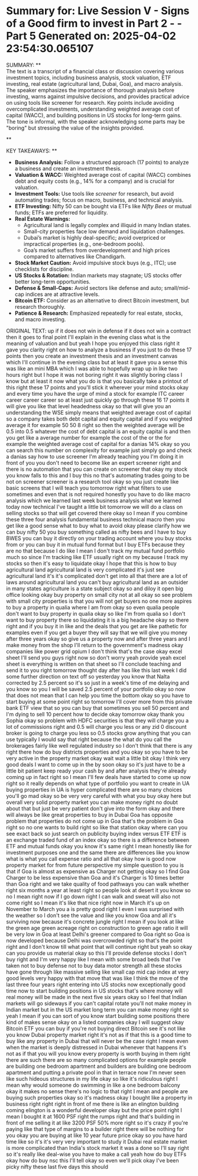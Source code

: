 Summary for: Live Session V - Signs of a Good firm to invest in Part 2 - - Part 5
Generated on: 2025-04-02 23:54:30.065107
==================================================

SUMMARY:
**  
The text is a transcript of a financial class or discussion covering various investment topics, including business analysis, stock valuation, ETF investing, real estate (agricultural land, Dubai, Goa), and macro analysis. The speaker emphasizes the importance of thorough analysis before investing, warns against impulsive decisions, and provides practical advice on using tools like screener for research. Key points include avoiding overcomplicated investments, understanding weighted average cost of capital (WACC), and building positions in US stocks for long-term gains. The tone is informal, with the speaker acknowledging some parts may be "boring" but stressing the value of the insights provided.

**

KEY TAKEAWAYS:
**  
- **Business Analysis:** Follow a structured approach (17 points) to analyze a business and create an investment thesis.  
- **Valuation & WACC:** Weighted average cost of capital (WACC) combines debt and equity costs (e.g., 14% for a company) and is crucial for valuation.  
- **Investment Tools:** Use tools like *screener* for research, but avoid automating trades; focus on macro, business, and technical analysis.  
- **ETF Investing:** Nifty 50 can be bought via ETFs like *Nifty Bees* or mutual funds; ETFs are preferred for liquidity.  
- **Real Estate Warnings:**  
  - Agricultural land is legally complex and illiquid in many Indian states.  
  - Small-city properties face low demand and liquidation challenges.  
  - Dubai’s market is highly deal-specific; avoid overpriced or impractical properties (e.g., one-bedroom pools).  
  - Goa’s market suffers from overdevelopment and high prices compared to alternatives like Chandigarh.  
- **Stock Market Caution:** Avoid impulsive stock buys (e.g., ITC); use checklists for discipline.  
- **US Stocks & Rotation:** Indian markets may stagnate; US stocks offer better long-term opportunities.  
- **Defense & Small-Caps:** Avoid sectors like defense and auto; small/mid-cap indices are at attractive levels.  
- **Bitcoin ETF:** Consider as an alternative to direct Bitcoin investment, but research thoroughly.  
- **Patience & Research:** Emphasized repeatedly for real estate, stocks, and macro investing.

ORIGINAL TEXT:
up if it does not win in defense if it does not win a contract then it goes to final point I'll explain in the evening class what is the meaning of valuation and but yeah I hope you enjoyed this class right it gave you clarity right on how to analyze a business if you just to do these 17 points then you create an investment thesis and an investment canvas which I'll continue in the evening class but at least it gave you a sense this was like an mini MBA which I was able to hopefully wrap up in like two hours right but I hope it was not boring right it was slightly boring class I know but at least it now what you do is that you basically take a printout of this right these 17 points and you'll stick it wherever your mind stocks okay and every time you have the urge of mind a stock for example ITC career career career career so at least just quickly go through these 16 17 points it will give you like that level headedness okay so that will give you an understanding the WSE simply means that weighted average cost of capital so a company takes both debt capital and equity capital and if you weighted average it for example 50 50 8 right so then the weighted average will be 0.5 into 0.5 whatever the cost of debt capital is an equity capital is and then you get like a average number for example the cost of the or the for example the weighted average cost of capital for a danias 14% okay so you can search this number on complexity for example just simply go and check a danias say how to use screener I'm already teaching you I'm doing it in front of you you don't need to become like an expert screener right and there is no automation that you can create on screener that okay my stock you know falls to this and I buy this no that's automating trades going to be not on screener screener is a research tool okay so you just create like basic screens that I will teach you tomorrow right what filters to use sometimes and even that is not required honestly you have to do like macro analysis which we learned last week business analysis what we learned today now technical I've taught a little bit tomorrow we will do a class on selling stocks so that will get covered there okay so I mean if you combine these three four analysis fundamental business technical macro then you get like a good sense what to buy what to avoid okay please clarify how we can buy nifty 50 you buy something called as nifty bees and I have to buy BWES you can buy it directly on your trading account where you buy stocks from or you can buy it in mutual fund format but I buy ETFs because they are no that because I do like I mean I don't track my mutual fund portfolio much so since I'm tracking like ETF usually right on my because I track my stocks so then it's easy to liquidate okay I hope that this is how to buy agricultural land agricultural land is very complicated it's just see agricultural land it's it's complicated don't get into all that there are a lot of laws around agricultural land you can't buy agricultural land as an outsider in many states agriculture is a state subject okay so and diloy it open big office looking okay buy property on small city not at all okay so see problem with small city properties is that you will not get buyers no one more aspires to buy a property in qualia where I am from okay so even qualia people don't want to buy property in qualia okay so like I'm from qualia so I don't want to buy property there so liquidating it is a big headache okay so there right and if you buy it in like and the deals that you get are like pathetic for examples even if you get a buyer they will say that we will give you money after three years okay so give us a property now and after three years and I make money from the shop I'll return to the government's madness okay companies like power grid opium I don't think that's the case okay excel sheet I'll send you guys right now so don't worry yeah provide yeah excel sheet is everything is written on that sheet so I'll conclude teaching and send it to you right tomorrow thought day after has like this last week I did some further direction on text off so yesterday you know that Nalta corrected by 2.5 percent so it's so just in a week's time of me delaying and you know so you I will be saved 2.5 percent of your portfolio okay so now that does not mean that I can help you time the bottom okay so you have to start buying at some point right so tomorrow I'll cover more from this private bank ETF view that so you can buy that sometimes you sell 50 percent and I'm dying to sell 10 percent how to decide okay tomorrow okay thank you Sophia okay so problem with HDFC securities is that they will charge you a lot of commissions right and 0.5 will charge you less or any zid 0 discount broker is going to charge you less so 0.5 stocks grow anything that you can use typically I would say that right because the what do you call the brokerages fairly like well regulated industry so I don't think that there is any right there how do buy districts properties and you okay so you have to be very active in the property market okay wait wait a little bit okay I think very good deals I want to come up in the by soon okay so it's just have to be a little bit patient keep ready your cash by and after analysis they're already coming up in fact right so I mean I'll few deals have started to come up now right so it really depends on what type of portfolio you want to create in UA buying properties in UA is hyper complicated there are so many choices you'll go mad okay so be very very careful with what you buy okay here but overall very solid property market you can make money right no doubt about that but just be very patient don't give into the form okay and there will always be like great properties to buy in Dubai Goa has opposite problem that properties do not come up in Goa that's the problem in Goa right so no one wants to build right so like that station okay where can you see exact back so just search on publicity buying index versus ETF ETF is an exchange traded fund of an index okay so there is a difference between ETF and mutual funds okay you know it's same right I mean honestly like for investment purposes one and the same there are differences like you know what is what you call expense ratio and all that okay how is good now property market for from future perspective my simple question to you is that if Goa is almost as expensive as Charger not getting okay so I find Goa Charger to be less expensive than Goa and it's Charger is 10 times better than Goa right and we take quality of food pathways you can walk whether right six months a year at least right so people look at desert it you know so no I mean right now if I go down right I can walk and sweat will also not come right so I mean it's like that nice right now in March it's up on November to March you a is pretty good right I even I was surprised with the weather so I don't see the value and like you know Goa and all it's surviving now because it's concrete jungle right I mean if you look at like the green age green acreage right on construction to green age ratio it will be very low in Goa at least Delhi's greener compared to Goa right so Goa is now developed because Delhi was overcrowded right so that's the point right and I don't know till what point that will continue right but yeah so okay can you provide us material okay so this I'll provide defense stocks I don't buy right and I'm very happy like I mean with some broad beds that I've taken not to buy defense not to buy data motor strength all these stocks have gone through like massive selling like small cap mid cap index at very good levels very happy with that move that was like I think the move of the last three four years right entering into US stocks now exceptionally good time now to start building positions in US stocks that's where money will real money will be made in the next five six years okay so I feel that Indian markets will go sideways if you can't capital rotate you'll not make money in Indian market but in the US market long term you can make money right so yeah I mean if you can sort of you know start building some positions there kind of makes sense okay on a listed companies okay I will suggest okay Bitcoin ETF you can buy if you're not buying direct Bitcoin see it's not like you know Dubai property market right it's not as if that this is a good time to buy like any property in Dubai that will never be the case right I mean even when the market is deeply distressed in Dubai whenever that happens it's not as if that you will you know every property is worth buying in them right there are such there are so many complicated options for example people are building one bedroom apartment and builders are building one bedroom apartment and putting a private pool in that in terrace now I'm never seen like such hideous structures in my life okay so like it's ridiculous right I mean why would someone do swimming in like a one bedroom balcony okay it makes no sense there's no logic to that right I mean and people are buying such properties okay so it's madness okay I bought like a property in business right right right in front of me there is like an elington building coming elington is a wonderful developer okay but the price point right I mean I bought it at 1600 PSF right the rumps right and that's building in front of me selling it at like 3200 PSF 50% more right so it's crazy if you're paying like that type of margins to a builder right there will be nothing for you okay you are buying at like 10 year future price okay so you have hard time like so it's it's very very important to study it Dubai real estate market is more complicated than India's stock market it was a done so I'll say right so it's really like deal-wise you have to make a call yeah how do buy ETFs okay how do buy nsc this I'll tell okay so even we'll pick okay I've been picky nifty these last five days this should